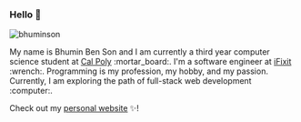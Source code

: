 ### Hello 👋
<p align="left"> <img src="https://komarev.com/ghpvc/?username=bhuminson" alt="bhuminson" /> </p>
My name is Bhumin Ben Son and I am currently a third year computer science student at <a href="https://calpoly.edu">Cal Poly<a/> :mortar_board:. I'm a software engineer at <a href="https://ifixit.com">iFixit<a/> :wrench:. Programming is my profession, my hobby, and my passion. Currently, I am exploring the path of full-stack web development :computer:. 

Check out my <a href="https://bhuminson.github.io">personal website<a/> :sparkles:!

